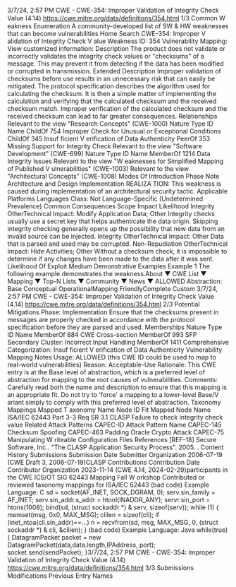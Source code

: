 3/7/24, 2:57 PM CWE - CWE-354: Improper Validation of Integrity Check Value (4.14)
https://cwe.mitre.org/data/deﬁnitions/354.html 1/3
Common W eakness Enumeration
A community-developed list of SW & HW weaknesses that can become
vulnerabilities
Home Search
CWE-354: Improper V alidation of Integrity Check V alue
Weakness ID: 354
Vulnerability Mapping: 
View customized information:
 Description
The product does not validate or incorrectly validates the integrity check values or "checksums" of a message. This may prevent it
from detecting if the data has been modified or corrupted in transmission.
 Extended Description
Improper validation of checksums before use results in an unnecessary risk that can easily be mitigated. The protocol specification
describes the algorithm used for calculating the checksum. It is then a simple matter of implementing the calculation and verifying that
the calculated checksum and the received checksum match. Improper verification of the calculated checksum and the received
checksum can lead to far greater consequences.
 Relationships
 Relevant to the view "Research Concepts" (CWE-1000)
Nature Type ID Name
ChildOf 754 Improper Check for Unusual or Exceptional Conditions
ChildOf 345 Insuf ficient V erification of Data Authenticity
PeerOf 353 Missing Support for Integrity Check
 Relevant to the view "Software Development" (CWE-699)
Nature Type ID Name
MemberOf 1214 Data Integrity Issues
 Relevant to the view "W eaknesses for Simplified Mapping of Published V ulnerabilities" (CWE-1003)
 Relevant to the view "Architectural Concepts" (CWE-1008)
 Modes Of Introduction
Phase Note
Architecture and Design
Implementation REALIZA TION: This weakness is caused during implementation of an architectural security tactic.
 Applicable Platforms
Languages
Class: Not Language-Specific (Undetermined Prevalence)
 Common Consequences
Scope Impact Likelihood
Integrity
OtherTechnical Impact: Modify Application Data; Other
Integrity checks usually use a secret key that helps authenticate the data origin. Skipping integrity
checking generally opens up the possibility that new data from an invalid source can be injected.
Integrity
OtherTechnical Impact: Other
Data that is parsed and used may be corrupted.
Non-Repudiation
OtherTechnical Impact: Hide Activities; Other
Without a checksum check, it is impossible to determine if any changes have been made to the
data after it was sent.
 Likelihood Of Exploit
Medium
 Demonstrative Examples
Example 1
The following example demonstrates the weakness.About ▼ CWE List ▼ Mapping ▼ Top-N Lists ▼ Community ▼ News ▼
ALLOWED
Abstraction: Base
Conceptual OperationalMapping
FriendlyComplete Custom
3/7/24, 2:57 PM CWE - CWE-354: Improper Validation of Integrity Check Value (4.14)
https://cwe.mitre.org/data/deﬁnitions/354.html 2/3
 Potential Mitigations
Phase: Implementation
Ensure that the checksums present in messages are properly checked in accordance with the protocol specification before they
are parsed and used.
 Memberships
Nature Type ID Name
MemberOf 884 CWE Cross-section
MemberOf 993 SFP Secondary Cluster: Incorrect Input Handling
MemberOf 1411 Comprehensive Categorization: Insuf ficient V erification of Data Authenticity
 Vulnerability Mapping Notes
Usage: ALLOWED (this CWE ID could be used to map to real-world vulnerabilities)
Reason: Acceptable-Use
Rationale:
This CWE entry is at the Base level of abstraction, which is a preferred level of abstraction for mapping to the root causes of
vulnerabilities.
Comments:
Carefully read both the name and description to ensure that this mapping is an appropriate fit. Do not try to 'force' a mapping to a
lower-level Base/V ariant simply to comply with this preferred level of abstraction.
 Taxonomy Mappings
Mapped T axonomy Name Node ID Fit Mapped Node Name
ISA/IEC 62443 Part 3-3 Req SR 3.1
CLASP Failure to check integrity check value
 Related Attack Patterns
CAPEC-ID Attack Pattern Name
CAPEC-145 Checksum Spoofing
CAPEC-463 Padding Oracle Crypto Attack
CAPEC-75 Manipulating W riteable Configuration Files
 References
[REF-18] Secure Software, Inc.. "The CLASP Application Security Process". 2005.
.
 Content History
 Submissions
Submission Date Submitter Organization
2006-07-19
(CWE Draft 3, 2006-07-19)CLASP
 Contributions
Contribution Date Contributor Organization
2023-11-14
(CWE 4.14, 2024-02-29)participants in the CWE ICS/OT SIG 62443 Mapping Fall W orkshop
Contributed or reviewed taxonomy mappings for ISA/IEC 62443
(bad code) Example Language: C 
sd = socket(AF\_INET, SOCK\_DGRAM, 0); serv.sin\_family = AF\_INET;
serv.sin\_addr.s\_addr = htonl(INADDR\_ANY);
servr.sin\_port = htons(1008);
bind(sd, (struct sockaddr \*) & serv, sizeof(serv));
while (1) {
memset(msg, 0x0, MAX\_MSG);
clilen = sizeof(cli);
if (inet\_ntoa(cli.sin\_addr)==...) n = recvfrom(sd, msg, MAX\_MSG, 0, (struct sockaddr \*) & cli, &clilen);
}
(bad code) Example Language: Java 
while(true) {
DatagramPacket packet = new DatagramPacket(data,data.length,IPAddress, port);
socket.send(sendPacket);
}3/7/24, 2:57 PM CWE - CWE-354: Improper Validation of Integrity Check Value (4.14)
https://cwe.mitre.org/data/deﬁnitions/354.html 3/3
 Submissions
 Modifications
 Previous Entry Names